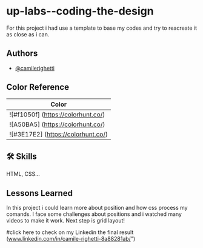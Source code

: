 # up-labs--coding-the-design



For this project i had use a template to base my codes and try to reacreate it as close as i can. 




## Authors

- [@camilerighetti](https://www.github.com/camilerighetti)

## Color Reference

| Color                                                                         |
| ----------------------------------------------------------------------------------- |
| ![#f1050f]  (https://colorhunt.co/)|
| ![A50BA5]   (https://colorhunt.co/)|
| ![#3E17E2]  (https://colorhunt.co/)|


## 🛠 Skills
HTML, CSS...


## Lessons Learned

In this project i could learn more about position and how css process my comands. I face some challenges about positions and i watched many videos to make it work. Next step is grid layout!

#click here to check on my Linkedin the final result (www.linkedin.com/in/camile-righetti-8a88281ab/")
